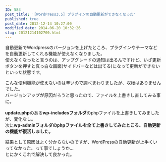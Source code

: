 ```yaml
---
ID: 583
post_title: '[WordPress3.5] プラグインの自動更新ができなくなった'
published: true
post_date: 2012-12-14 10:27:00
modified_date: 2014-06-20 10:32:26
slug: 20121214102700.html
---
```

<p>自動更新でWordpressのバージョンを上げたところ、プラグインやテーマなどを自動更新してくれる機能が使えなくなりました。<br />
使えなくなったと言うのは、アップグレードの通知は出るんですけど、いざ更新ボタンを押すと真っ白な画面(サイドバーなどは出てる)になって更新ができないといった状態です。</p>
<p>こんな便利機能が使えないのは辛いので調べまわりましたが、収穫はありませんでした。<br />
バージョンアップが原因だろうと思ったので、ファイルを上書きし直してみる事に。<br />
<!--more--><br />
<b>update.php</b>のある<b>wp-includesフォルダ</b>のphpファイルを上書きしてみましたが、変化なし。<br />
次に<span class="text-success"><b>wp-adminフォルダのphpファイルを全て上書きしてみたところ、自動更新の機能が復活しました。</b></span></p>
<p>結果として原因はよく分からないのですが、WordPressの自動更新が上手くいってなかった、って事でしょうか…<br />
とにかくこれで解決して良かった。</p>